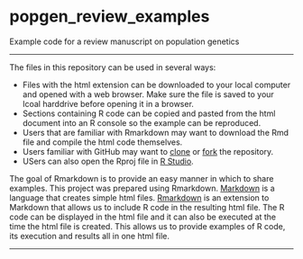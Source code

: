 # popgen_review_examples
Example code for a review manuscript on population genetics

***

The files in this repository can be used in several ways:
- Files with the html extension can be downloaded to your local computer and opened with a web browser.
Make sure the file is saved to your lcoal harddrive before opening it in a browser.
- Sections containing R code can be copied and pasted from the html document into an R console so the example can be reproduced.
- Users that are familiar with Rmarkdown may want to download the Rmd file and compile the html code themselves.
- Users familiar with GitHub may want to [clone](https://help.github.com/articles/cloning-a-repository/) or [fork](https://help.github.com/articles/fork-a-repo/) the repository.
- USers can also open the Rproj file in [R Studio](https://www.rstudio.com/). 

The goal of Rmarkdown is to provide an easy manner in which to share examples.
This project was prepared using Rmarkdown.
[Markdown](https://daringfireball.net/projects/markdown/) is a language that creates simple html files.
[Rmarkdown](http://rmarkdown.rstudio.com/) is an extension to Markdown that allows us to include R code in the resulting html file.
The R code can be displayed in the html file and it can also be executed at the time the html file is created.
This allows us to provide examples of R code, its execution and results all in one html file.


***
